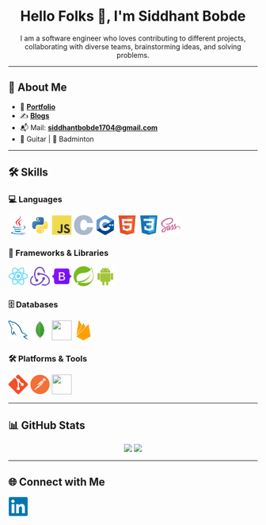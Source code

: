 <h1 align="center">Hello Folks 👋, I'm Siddhant Bobde</h1>

<p align="center">
I am a software engineer who loves contributing to different projects, collaborating with diverse teams, brainstorming ideas, and solving problems.
</p>

---

## 📌 About Me
- 🎯 [**Portfolio**](https://siddhantbobde.com/)
- ✍️ [**Blogs**](https://blog.siddhantbobde.com/)
- 📬 Mail: **[siddhantbobde1704@gmail.com](mailto:siddhantbobde1704@gmail.com)**
- 🎸 Guitar | 🏸 Badminton

---

## 🛠 Skills

### 💻 Languages  
<p align="left">
<img src="https://raw.githubusercontent.com/devicons/devicon/master/icons/java/java-original.svg" width="40" height="40"/>
<img src="https://raw.githubusercontent.com/devicons/devicon/master/icons/python/python-original.svg" width="40" height="40"/>
<img src="https://raw.githubusercontent.com/devicons/devicon/master/icons/javascript/javascript-original.svg" width="40" height="40"/>
<img src="https://raw.githubusercontent.com/devicons/devicon/master/icons/c/c-original.svg" width="40" height="40"/>
<img src="https://raw.githubusercontent.com/devicons/devicon/master/icons/cplusplus/cplusplus-original.svg" width="40" height="40"/>
<img src="https://raw.githubusercontent.com/devicons/devicon/master/icons/html5/html5-original.svg" width="40" height="40"/>
<img src="https://raw.githubusercontent.com/devicons/devicon/master/icons/css3/css3-original.svg" width="40" height="40"/>
<img src="https://raw.githubusercontent.com/devicons/devicon/master/icons/sass/sass-original.svg" width="40" height="40"/>
</p>

### 🚀 Frameworks & Libraries  
<p align="left">
<img src="https://raw.githubusercontent.com/devicons/devicon/master/icons/react/react-original.svg" width="40" height="40"/>
<img src="https://raw.githubusercontent.com/devicons/devicon/master/icons/redux/redux-original.svg" width="40" height="40"/>
<img src="https://raw.githubusercontent.com/devicons/devicon/master/icons/bootstrap/bootstrap-original.svg" width="40" height="40"/>
<img src="https://raw.githubusercontent.com/devicons/devicon/master/icons/spring/spring-original.svg" width="40" height="40"/>
<img src="https://raw.githubusercontent.com/devicons/devicon/master/icons/android/android-original.svg" width="40" height="40"/>
</p>

### 🗄 Databases  
<p align="left">
<img src="https://raw.githubusercontent.com/devicons/devicon/master/icons/mysql/mysql-original.svg" width="40" height="40"/>
<img src="https://raw.githubusercontent.com/devicons/devicon/master/icons/mongodb/mongodb-original.svg" width="40" height="40"/>
<img src="https://cdn.worldvectorlogo.com/logos/clickhouse-yellow-badge.svg" width="40" height="40"/>
<img src="https://raw.githubusercontent.com/devicons/devicon/master/icons/firebase/firebase-plain.svg" width="40" height="40"/>
</p>

### 🛠 Platforms & Tools  
<p align="left">
<img src="https://raw.githubusercontent.com/devicons/devicon/master/icons/git/git-original.svg" width="40" height="40"/>
<img src="https://raw.githubusercontent.com/devicons/devicon/master/icons/postman/postman-original.svg" width="40" height="40"/>
<img src="https://upload.wikimedia.org/wikipedia/commons/9/93/Amazon_Web_Services_Logo.svg" width="40" height="40"/>
</p>

---

## 📊 GitHub Stats
<p align="center">
<img src="https://github-readme-stats.vercel.app/api?username=SiddhantBobde&show_icons=true&theme=radical" height="165"/>
<img src="https://github-readme-stats.vercel.app/api/top-langs/?username=SiddhantBobde&layout=compact&theme=radical" height="165"/>
</p>

---

## 🌐 Connect with Me  
<p align="left">
<a href="https://www.linkedin.com/in/siddhantbobde/" target="_blank">
<img src="https://raw.githubusercontent.com/devicons/devicon/master/icons/linkedin/linkedin-original.svg" width="40" height="40"/>
</a>
</p>
